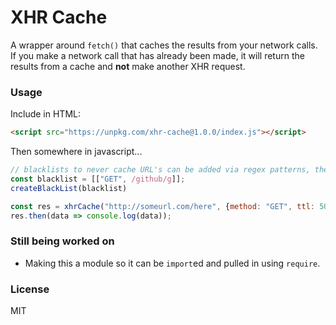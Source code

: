 # XHR Cache

A wrapper around `fetch()` that caches the results from your network calls. If you make a network call that has already been made, it will return the results from a cache and **not** make another XHR request.

### Usage

Include in HTML:

```html
<script src="https://unpkg.com/xhr-cache@1.0.0/index.js"></script>
```

Then somewhere in javascript...

```javascript
// blacklists to never cache URL's can be added via regex patterns, then call createBlacklist() and pass it in
const blacklist = [["GET", /github/g]];
createBlackList(blacklist)

const res = xhrCache("http://someurl.com/here", {method: "GET", ttl: 5000})
res.then(data => console.log(data));
```

### Still being worked on

* Making this a module so it can be `import`ed and pulled in using `require`.

### License

MIT